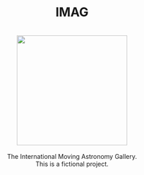 <h1 align="center">IMAG</h1>
<p align="center"><br>
  <img style="width:250px" src="https://media.discordapp.net/attachments/1146406609094967337/1202559211469283328/OIG1-modified.png"><br><br>
  The International Moving Astronomy Gallery. <br>
  This is a fictional project.
</p>
